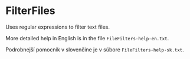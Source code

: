 # FilterFiles
 Uses regular expressions to filter text files.

More detailed help in English is in the file `FileFilters-help-en.txt`.

Podrobnejší pomocník v slovenčine je v súbore `FileFilters-help-sk.txt`.
